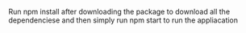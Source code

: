Run npm install after downloading the package to download all the dependenciese and then simply run npm start to run the appliacation
